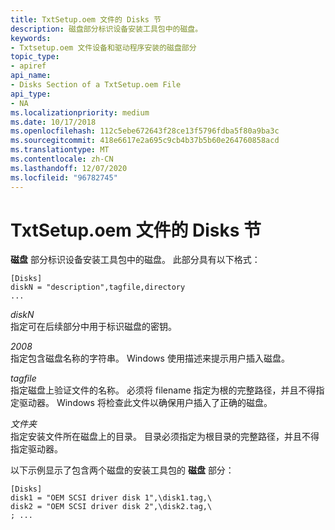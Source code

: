 ```yaml
---
title: TxtSetup.oem 文件的 Disks 节
description: 磁盘部分标识设备安装工具包中的磁盘。
keywords:
- Txtsetup.oem 文件设备和驱动程序安装的磁盘部分
topic_type:
- apiref
api_name:
- Disks Section of a TxtSetup.oem File
api_type:
- NA
ms.localizationpriority: medium
ms.date: 10/17/2018
ms.openlocfilehash: 112c5ebe672643f28ce13f5796fdba5f80a9ba3c
ms.sourcegitcommit: 418e6617e2a695c9cb4b37b5b60e264760858acd
ms.translationtype: MT
ms.contentlocale: zh-CN
ms.lasthandoff: 12/07/2020
ms.locfileid: "96782745"
---
```

# <a name="disks-section-of-a-txtsetupoem-file"></a>TxtSetup.oem 文件的 Disks 节


**磁盘** 部分标识设备安装工具包中的磁盘。 此部分具有以下格式：

``` syntax
[Disks]
diskN = "description",tagfile,directory
...
```

<a href="" id="diskn"></a>*diskN*  
指定可在后续部分中用于标识磁盘的密钥。

<a href="" id="description"></a>*2008*  
指定包含磁盘名称的字符串。 Windows 使用描述来提示用户插入磁盘。

<a href="" id="tagfile"></a>*tagfile*  
指定磁盘上验证文件的名称。 必须将 filename 指定为根的完整路径，并且不得指定驱动器。 Windows 将检查此文件以确保用户插入了正确的磁盘。

<a href="" id="directory"></a>*文件夹*  
指定安装文件所在磁盘上的目录。 目录必须指定为根目录的完整路径，并且不得指定驱动器。

以下示例显示了包含两个磁盘的安装工具包的 **磁盘** 部分：

``` syntax
[Disks]
disk1 = "OEM SCSI driver disk 1",\disk1.tag,\
disk2 = "OEM SCSI driver disk 2",\disk2.tag,\
; ...
```

 

 





